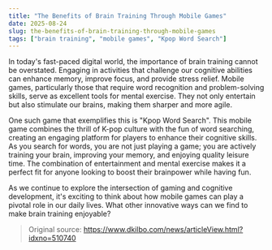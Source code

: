 ```yaml
---
title: "The Benefits of Brain Training Through Mobile Games"
date: 2025-08-24
slug: the-benefits-of-brain-training-through-mobile-games
tags: ["brain training", "mobile games", "Kpop Word Search"]
---
```


In today's fast-paced digital world, the importance of brain training cannot be overstated. Engaging in activities that challenge our cognitive abilities can enhance memory, improve focus, and provide stress relief. Mobile games, particularly those that require word recognition and problem-solving skills, serve as excellent tools for mental exercise. They not only entertain but also stimulate our brains, making them sharper and more agile.

One such game that exemplifies this is "Kpop Word Search". This mobile game combines the thrill of K-pop culture with the fun of word searching, creating an engaging platform for players to enhance their cognitive skills. As you search for words, you are not just playing a game; you are actively training your brain, improving your memory, and enjoying quality leisure time. The combination of entertainment and mental exercise makes it a perfect fit for anyone looking to boost their brainpower while having fun.

As we continue to explore the intersection of gaming and cognitive development, it's exciting to think about how mobile games can play a pivotal role in our daily lives. What other innovative ways can we find to make brain training enjoyable?
> Original source: https://www.dkilbo.com/news/articleView.html?idxno=510740